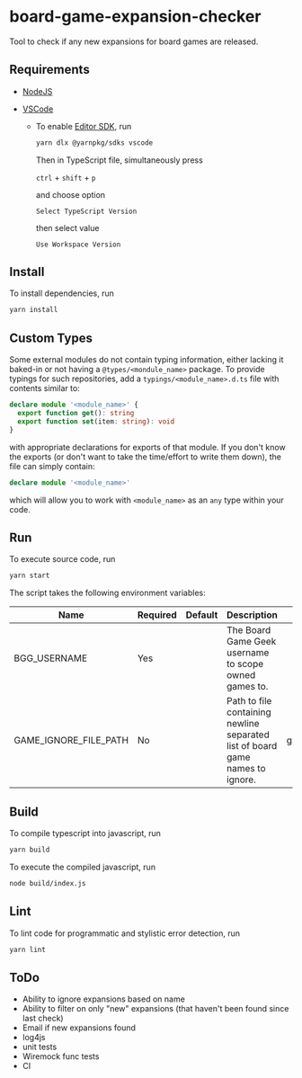 # board-game-expansion-checker

Tool to check if any new expansions for board games are released.

## Requirements

- [NodeJS](https://nodejs.org)
- [VSCode](https://code.visualstudio.com/)

  - To enable [Editor SDK](https://yarnpkg.com/getting-started/editor-sdks), run

    ```sh
    yarn dlx @yarnpkg/sdks vscode
    ```

    Then in TypeScript file, simultaneously press

    `ctrl` + `shift` + `p`

    and choose option

    `Select TypeScript Version`

    then select value

    `Use Workspace Version`

## Install

To install dependencies, run

```sh
yarn install
```

## Custom Types

Some external modules do not contain typing information, either lacking it baked-in or not having a `@types/<mondule_name>` package. To provide typings for such repositories, add a `typings/<module_name>.d.ts` file with contents similar to:

```ts
declare module '<module_name>' {
  export function get(): string
  export function set(item: string): void
}
```

with appropriate declarations for exports of that module. If you don't know the exports (or don't want to take the time/effort to write them down), the file can simply contain:

```ts
declare module '<module_name>'
```

which will allow you to work with `<module_name>` as an `any` type within your code.

## Run

To execute source code, run

```sh
yarn start
```

The script takes the following environment variables:

| Name                  | Required | Default | Description                                                                   | Example(s)        |
| --------------------- | -------- | ------- | ----------------------------------------------------------------------------- | ----------------- |
| BGG_USERNAME          | Yes      |         | The Board Game Geek username to scope owned games to.                         |                   |
| GAME_IGNORE_FILE_PATH | No       |         | Path to file containing newline separated list of board game names to ignore. | gamesToIgnore.txt |

## Build

To compile typescript into javascript, run

```sh
yarn build
```

To execute the compiled javascript, run

```sh
node build/index.js
```

## Lint

To lint code for programmatic and stylistic error detection, run

```sh
yarn lint
```

## ToDo

- Ability to ignore expansions based on name
- Ability to filter on only "new" expansions (that haven't been found since last check)
- Email if new expansions found
- log4js
- unit tests
- Wiremock func tests
- CI
